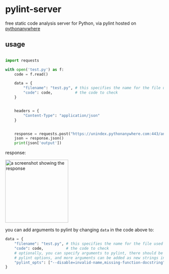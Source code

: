 # pylint-server
free static code analysis server for Python, via pylint hosted on [pythonanywhere](https://www.pythonanywhere.com/)

## usage

```python

import requests

with open('test.py') as f:
    code = f.read()

    data = {
        "filename": "test.py", # this specifies the name for the file used in the output
        "code": code,          # the code to check
    }


    headers = {
        "Content-Type": "application/json"
    }


    response = requests.post("https://unindex.pythonanywhere.com:443/analyze", json=data)
    json = response.json()
    print(json['output'])

```
response:

<img src="https://github.com/Un-index/pylint-server/blob/main/docs/img.png" height=200 alt="a screenshot showing the response"></img>

you can add arguments to pylint by changing `data` in the code above to:
```python
data = {
    "filename": "test.py", # this specifies the name for the file used in the output
    "code": code,          # the code to check
    # optionally, you can specify arguments to pylint, there should be no spaces b/w 
    # pylint options, and more arguments can be added as new strings in the below array
    "pylint_opts": ["--disable=invalid-name,missing-function-docstring"] 
}

```
